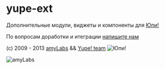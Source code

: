 yupe-ext
========

Дополнительные модули, виджеты и компоненты для [Юпи!](http://yupe.ru/)

По вопросам доработки и итеграции [напишите нам](http://amylabs.ru/contact)



(c) 2009 - 2013 [amyLabs](http://amylabs.ru) && [Yupe! team](http://yupe.ru/)  ![Юпи!](http://yupe.ru/web/images/logo.png)

![amyLabs](http://amylabs.ru/images/logo.png)

